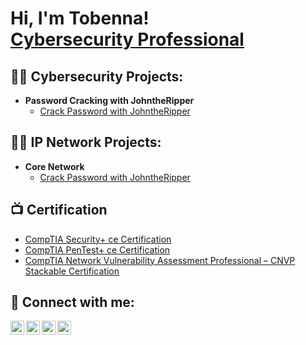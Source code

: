 <h1>Hi, I'm Tobenna! <br/> <a href="https://www.linkedin.com/in/ctobenna/">Cybersecurity Professional</a></h1>

<h2>👨‍💻 Cybersecurity Projects:</h2>

- <b>Password Cracking with JohntheRipper</b>
  - [Crack Password with JohntheRipper](https://github.com/ctobenna/Cybersecurity-Portfolio/blob/main/Password%20Cracking%20with%20John%20the%20Ripper)

<h2>👨‍💻 IP Network Projects:</h2>

- <b>Core Network</b>
  - [Crack Password with JohntheRipper](https://github.com/ctobenna/Cybersecurity-Portfolio/blob/main/Password%20Cracking%20with%20John%20the%20Ripper)

<h2>📺 Certification</h2>

- [CompTIA Security+ ce Certification](https://www.credly.com/badges/2e62c995-ed78-4ef0-9917-97a36af6c952/public_url)
- [CompTIA PenTest+ ce Certification](https://www.credly.com/badges/6a95fb4a-9e58-4985-93e9-b9b0e6c2fa00/public_url)
- [CompTIA Network Vulnerability Assessment Professional – CNVP Stackable Certification](https://www.credly.com/badges/39de3d4d-e9d0-42e5-99f0-666bbb845fa8/public_url)


<h2> 🤳 Connect with me:</h2>

[<img align="left" alt="TobennaChukwu | YouTube" width="22px" src="https://cdn.jsdelivr.net/npm/simple-icons@v3/icons/youtube.svg" />][youtube]
[<img align="left" alt="TobennaChukwu | Twitter" width="22px" src="https://cdn.jsdelivr.net/npm/simple-icons@v3/icons/twitter.svg" />][twitter]
[<img align="left" alt="TobennaChukwu | LinkedIn" width="22px" src="https://cdn.jsdelivr.net/npm/simple-icons@v3/icons/linkedin.svg" />][linkedin]
[<img align="left" alt="TobennaChukwu | Instagram" width="22px" src="https://cdn.jsdelivr.net/npm/simple-icons@v3/icons/instagram.svg" />][instagram]

[twitter]: https://twitter.com/xwiser360
[youtube]: https://www.youtube.com/c/xwisersec
[instagram]: https://www.instagram.com/
[linkedin]: https://linkedin.com/in/ctobenna

<!--
**Cybersecurity-Portfolio** is a ✨ _special_ ✨ repository because its `README.md` (this file) appears on your GitHub profile.

Here are some ideas to get you started:

- 🔭 I’m currently working on ...
- 🌱 I’m currently learning ...
- 👯 I’m looking to collaborate on ...
- 🤔 I’m looking for help with ...
- 💬 Ask me about ...
- 📫 How to reach me: ...
- 😄 Pronouns: ...
- ⚡ Fun fact: ...
-->
